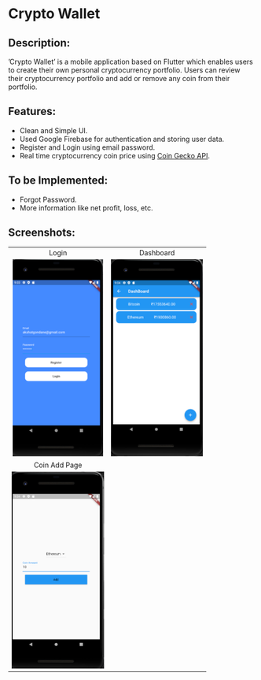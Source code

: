 # Crypto Wallet

## Description:
’Crypto Wallet’ is a mobile application based on Flutter which enables users to create their own personal cryptocurrency portfolio. Users can review their cryptocurrency portfolio and add or remove any coin from their portfolio.

## Features:
- Clean and Simple UI.
- Used Google Firebase for authentication and storing user data.
- Register and Login using email password.
- Real time cryptocurrency coin price using [Coin Gecko API](https://www.coingecko.com/en/api/documentation).

## To be Implemented:
- Forgot Password.
- More information like net profit, loss, etc.

## Screenshots:

|     |     |
| :-: | :-: |
| Login | Dashboard |
| <img src='screenshots/Login.png' height='400'>  | <img src='screenshots/Dashboard.png' height='400'>
| Coin Add Page|
| <img src='screenshots/CoinAddPage.png' height='400'> |
